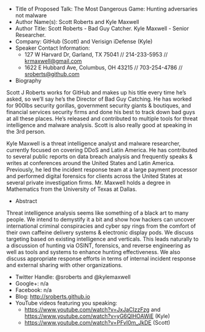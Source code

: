 - Title of Proposed Talk: The Most Dangerous Game: Hunting adversaries not malware
- Author Name(s): Scott Roberts and Kyle Maxwell
- Author Title: Scott Roberts - Bad Guy Catcher. Kyle Maxwell - Senior Researcher.
- Company: GitHub (Scott) and Verisign iDefense (Kyle)
- Speaker Contact Information:
  - 127 W Harvard Dr, Garland, TX 75041 // 214-233-5953 // krmaxwell@gmail.com
  - 1622 E Hubbard Ave, Columbus, OH 43215 // 703-254-4786 // sroberts@github.com
- Biography

Scott J Roberts works for GitHub and makes up his title every time he’s asked, so we’ll say he’s the Director of Bad Guy Catching. He has worked for 900lbs security gorillas, government security giants & boutiques, and financial services security firms and done his best to track down bad guys at all these places. He’s released and contributed to multiple tools for threat intelligence and malware analysis. Scott is also really good at speaking in the 3rd person.

Kyle Maxwell is a threat intelligence analyst and malware researcher, currently focused on covering DDoS and Latin America. He has contributed to several public reports on data breach analysis and frequently speaks & writes at conferences around the United States and Latin America. Previously, he led the incident response team at a large payment processor and performed digital forensics for clients across the United States at several private investigation firms. Mr. Maxwell holds a degree in Mathematics from the University of Texas at Dallas.

- Abstract

Threat intelligence analysis seems like something of a black art to many people. We intend to demystify it a bit and show how hackers can uncover international criminal conspiracies and cyber spy rings from the comfort of their own caffeine delivery systems & electronic display pods. We discuss targeting based on existing intelligence and verticals. This leads naturally to a discussion of hunting via OSINT, forensics, and reverse engineering as well as tools and systems to enhance hunting effectiveness. We also discuss appropriate response efforts in terms of internal incident response and external sharing with other organizations.

- Twitter Handle: @sroberts and @kylemaxwell
- Google+: n/a
- Facebook: n/a
- Blog: http://sroberts.github.io
- YouTube videos featuring you speaking:
  - https://www.youtube.com/watch?v=JxJaCIzzFzg and https://www.youtube.com/watch?v=yG6QlHOAWiE (Kyle)
  - https://www.youtube.com/watch?v=PFvI0m_JkDE (Scott)
